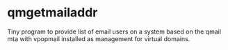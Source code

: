 # qmgetmailaddr
Tiny program to provide list of email users on a system based on the qmail mta with vpopmail installed as management for virtual domains.
